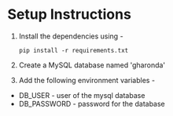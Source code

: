 Setup Instructions
==================

1. Install the dependencies using - 
    ```
    pip install -r requirements.txt
    ```

2. Create a MySQL database named 'gharonda'

3. Add the following environment variables - 
  * DB_USER - user of the mysql database
  * DB_PASSWORD - password for the database
  
